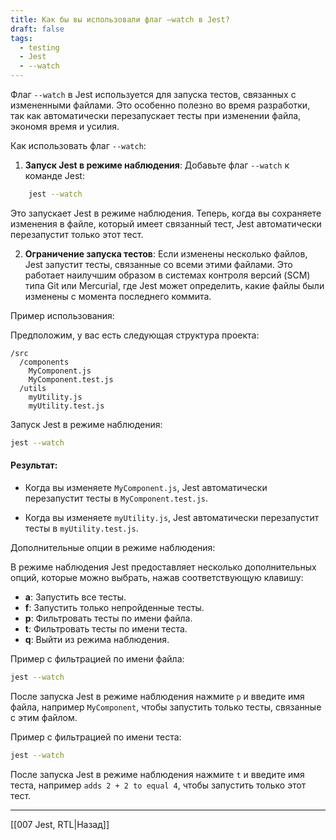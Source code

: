 ```yaml
---
title: Как бы вы использовали флаг –watch в Jest?
draft: false
tags:
  - testing
  - Jest
  - --watch
---
```

Флаг `--watch` в Jest используется для запуска тестов, связанных с измененными файлами. Это особенно полезно во время разработки, так как автоматически перезапускает тесты при изменении файла, экономя время и усилия.

Как использовать флаг `--watch`:

1. **Запуск Jest в режиме наблюдения**: Добавьте флаг `--watch` к команде Jest:
   
``` bash
    jest --watch
```
    
   Это запускает Jest в режиме наблюдения. Теперь, когда вы сохраняете изменения в файле, который имеет связанный тест, Jest автоматически перезапустит только этот тест.
    
2. **Ограничение запуска тестов**: Если изменены несколько файлов, Jest запустит тесты, связанные со всеми этими файлами. Это работает наилучшим образом в системах контроля версий (SCM) типа Git или Mercurial, где Jest может определить, какие файлы были изменены с момента последнего коммита.

Пример использования:

Предположим, у вас есть следующая структура проекта:

```
/src
  /components
    MyComponent.js
    MyComponent.test.js
  /utils
    myUtility.js
    myUtility.test.js
```

Запуск Jest в режиме наблюдения:

```bash
jest --watch
```
#### Результат:

- Когда вы изменяете `MyComponent.js`, Jest автоматически перезапустит тесты в `MyComponent.test.js`.
    
- Когда вы изменяете `myUtility.js`, Jest автоматически перезапустит тесты в `myUtility.test.js`.

Дополнительные опции в режиме наблюдения:

В режиме наблюдения Jest предоставляет несколько дополнительных опций, которые можно выбрать, нажав соответствующую клавишу:

- **a**: Запустить все тесты.
- **f**: Запустить только непройденные тесты.
- **p**: Фильтровать тесты по имени файла.
- **t**: Фильтровать тесты по имени теста.
- **q**: Выйти из режима наблюдения.

Пример с фильтрацией по имени файла:
```bash
jest --watch
```

После запуска Jest в режиме наблюдения нажмите `p` и введите имя файла, например `MyComponent`, чтобы запустить только тесты, связанные с этим файлом.

Пример с фильтрацией по имени теста:
```bash
jest --watch
```

После запуска Jest в режиме наблюдения нажмите `t` и введите имя теста, например `adds 2 + 2 to equal 4`, чтобы запустить только этот тест.

____

[[007 Jest, RTL|Назад]]